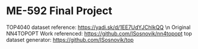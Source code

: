 # ME-592 Final Project
TOP4040 dataset reference: https://yadi.sk/d/1EE7UdYJChIkQQ \n
Original NN4TOPOPT Work referenced: https://github.com/ISosnovik/nn4topopt
top dataset generator: https://github.com/ISosnovik/top
